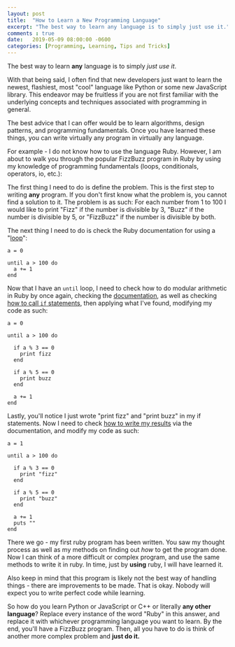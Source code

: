 ```yaml
---
layout: post
title:  "How to Learn a New Programming Language"
excerpt: "The best way to learn any language is to simply just use it."
comments : true
date:   2019-05-09 08:00:00 -0600
categories: [Programming, Learning, Tips and Tricks]
---
```

The best way to learn **any** language is to simply *just use it*.

With that being said, I often find that new developers just want to learn the newest, flashiest, most "cool" language like Python or some new JavaScript library. This endeavor may be fruitless if you are not first familiar with the underlying concepts and techniques associated with programming in general.

The best advice that I can offer would be to learn algorithms, design patterns, and programming fundamentals. Once you have learned these things, you can write virtually any program in virtually any language.

For example - I do not know how to use the language Ruby. However, I am about to walk you through the popular FizzBuzz program in Ruby by using my knowledge of programming fundamentals (loops, conditionals, operators, io, etc.):

The first thing I need to do is define the problem. This is the first step to writing **any** program. If you don't first know what the problem is, you cannot find a solution to it. The problem is as such: For each number from 1 to 100 I would like to print "Fizz" if the number is divisible by 3, "Buzz" if the number is divisible by 5, or "FizzBuzz" if the number is divisible by both.

The next thing I need to do is check the Ruby documentation for using a "[loop][1]":

    a = 0

    until a > 100 do
      a += 1
    end

Now that I have an `until` loop, I need to check how to do modular arithmetic in Ruby by once again, checking the [documentation][2], as well as checking [how to call `if` statements][3], then applying what I've found, modifying my code as such:

    a = 0

    until a > 100 do

      if a % 3 == 0
        print fizz
      end

      if a % 5 == 0
        print buzz
      end

      a += 1
    end

Lastly, you'll notice I just wrote "print fizz" and "print buzz" in my if statements. Now I need to check [how to write my results][4] via the documentation, and modify my code as such:

    a = 1

    until a > 100 do

      if a % 3 == 0
        print "fizz"
      end

      if a % 5 == 0
        print "buzz"
      end

      a += 1
      puts ""
    end

There we go - my first ruby program has been written. You saw my thought process as well as my methods on finding out *how* to get the program done. Now I can think of a more difficult or complex program, and use the same methods to write it in ruby. In time, just by **using** ruby, I will have learned it.

Also keep in mind that this program is likely not the best way of handling things - there are improvements to be made. That is okay. Nobody will expect you to write perfect code while learning. 

So how do you learn Python or JavaScript or C++ or literally **any other language**? Replace every instance of the word "Ruby" in this answer, and replace it with whichever programming language you want to learn. By the end, you'll have a FizzBuzz program. Then, all you have to do is think of another more complex problem and **just do it.**

  [1]: https://docs.ruby-lang.org/en/2.4.0/syntax/control_expressions_rdoc.html#label-until+Loop
  [2]: http://ruby-doc.org/core-1.9.3/Numeric.html#method-i-modulo
  [3]: https://ruby-doc.org/core-2.3.0/doc/syntax/control_expressions_rdoc.html
  [4]: https://docs.ruby-lang.org/en/2.6.0/IRB/OutputMethod.html
